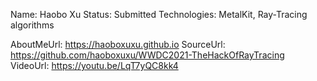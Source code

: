 Name: Haobo Xu
Status: Submitted
Technologies: MetalKit, Ray-Tracing algorithms

AboutMeUrl: https://haoboxuxu.github.io
SourceUrl: https://github.com/haoboxuxu/WWDC2021-TheHackOfRayTracing
VideoUrl: https://youtu.be/LqT7yQC8kk4

<!---
EXAMPLE
Name: John Appleseed
Status: Submitted <or> Winner <or> Distinguished <or> Rejected
Technologies: SwiftUI, RealityKit, CoreGraphic

AboutMeUrl: https://linkedin.com/in/johnappleseed
SourceUrl: https://github.com/johnappleseed/wwdc2025
VideoUrl: https://youtu.be/ABCDE123456
-->
